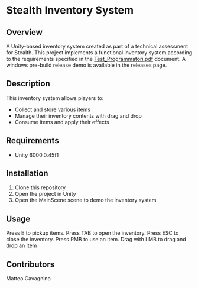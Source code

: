 # Stealth Inventory System

## Overview
A Unity-based inventory system created as part of a technical assessment for Stealth. This project implements a functional inventory system according to the requirements specified in the [Test_Programmatori.pdf](./Test_Programmatori.pdf) document.
A windows pre-build release demo is available in the releases page.

## Description
This inventory system allows players to:
- Collect and store various items
- Manage their inventory contents with drag and drop
- Consume items and apply their effects

## Requirements
- Unity 6000.0.45f1

## Installation
1. Clone this repository
2. Open the project in Unity
3. Open the MainScene scene to demo the inventory system

## Usage
Press E to pickup items.
Press TAB to open the inventory.
Press ESC to close the inventory.
Press RMB to use an item.
Drag with LMB to drag and drop an item

## Contributors
Matteo Cavagnino
